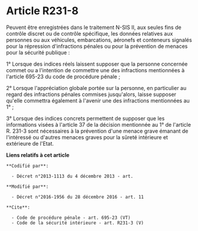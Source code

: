 # Article R231-8

Peuvent être enregistrées dans le traitement N-SIS II, aux seules fins de contrôle discret ou de contrôle spécifique, les
données relatives aux personnes ou aux véhicules, embarcations, aéronefs et conteneurs signalés pour la répression
d'infractions pénales ou pour la prévention de menaces pour la sécurité publique : 

1° Lorsque des indices réels laissent supposer que la personne concernée commet ou a l'intention de commettre une des
infractions mentionnées à l'article 695-23 du code de procédure pénale ; 

2° Lorsque l'appréciation globale portée sur la personne, en particulier au regard des infractions pénales commises
jusqu'alors, laisse supposer qu'elle commettra également à l'avenir une des infractions mentionnées au 1° ; 

3° Lorsque des indices concrets permettent de supposer que les informations visées à l'article 37 de la décision mentionnée
au 1° de l'article R. 231-3 sont nécessaires à la prévention d'une menace grave émanant de l'intéressé ou d'autres menaces
graves pour la sûreté intérieure et extérieure de l'Etat.

**Liens relatifs à cet article**

	**Codifié par**:

	  - Décret n°2013-1113 du 4 décembre 2013 - art.

	**Modifié par**:

	  - Décret n°2016-1956 du 28 décembre 2016 - art. 11

	**Cite**:

	  - Code de procédure pénale - art. 695-23 (VT)
	  - Code de la sécurité intérieure - art. R231-3 (V)
